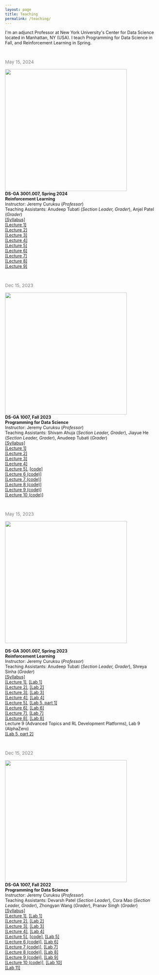 ```yaml
---
layout: page
title: Teaching
permalink: /teaching/
---
```


I'm an adjunct Professor at New York University's Center for Data Science located in Manhattan, NY (USA). I teach Programming for Data Science in Fall, and Reinforcement Learning in Spring.


<br/>


<span style="color:grey;font-weight:400;font-size:15px"> May 15, 2024</span><br/>

<img src="pictures/rl_2024.png" width="400"> <br/>
**DS-GA 3001.007, Spring 2024** <br/>
**Reinforcement Learning** <br/>
Instructor: Jeremy Curuksu (*Professor*)<br/>
Teaching Assistants: Anudeep Tubati (*Section Leader, Grader*), Anjel Patel (*Grader*)<br/>
[\[Syllabus\]](3001_2024/DSGA3001_ReinforcementLearning_Syllabus_2024.pdf)<br/>
[\[Lecture 1\]](3001_2024/lectures/DSGA3001_RL_lect1.pdf) <br/>
[\[Lecture 2\]](3001_2024/lectures/DSGA3001_RL_lect2.pdf) <br/>
[\[Lecture 3\]](3001_2024/lectures/DSGA3001_RL_lect3.pdf) <br/>
[\[Lecture 4\]](3001_2024/lectures/DSGA3001_RL_lect4.pdf) <br/>
[\[Lecture 5\]](3001_2024/lectures/DSGA3001_RL_lect5.pdf) <br/>
[\[Lecture 6\]](3001_2024/lectures/DSGA3001_RL_lect6.pdf) <br/>
[\[Lecture 7\]](3001_2024/lectures/DSGA3001_RL_lect7.pdf) <br/>
[\[Lecture 8\]](3001_2024/lectures/DSGA3001_RL_lect8.pdf) <br/>
[\[Lecture 9\]](3001_2024/lectures/DSGA3001_RL_lect9.pdf) <br/>

<br/>

<span style="color:grey;font-weight:400;font-size:15px"> Dec 15, 2023</span><br/>

<img src="pictures/oop2.png" width="400"><br/>
**DS-GA 1007, Fall 2023**<br/>
**Programming for Data Science** <br/>
Instructor: Jeremy Curuksu (*Professor*)<br/>
Teaching Assistants: Shivam Ahuja (*Section Leader, Grader*), Jiayue He (*Section Leader, Grader*), Anudeep Tubati  (*Grader*)<br/>
[\[Syllabus\]](1007_2023/Syllabus_DSGA1007_Fall2023.pdf)<br/>
[\[Lecture 1\]](1007_2023/lectures/2023_dsga1007_lect01.pdf) <br/>
[\[Lecture 2\]](1007_2023/lectures/2023_dsga1007_lect02.pdf) <br/>
[\[Lecture 3\]](1007_2023/lectures/2023_dsga1007_lect03.pdf) <br/>
[\[Lecture 4\]](1007_2023/lectures/2023_dsga1007_lect04.pdf) <br/>
[\[Lecture 5\]](1007_2023/lectures/2023_dsga1007_lect05.pdf), [\[code\]](1007_2023/lectures/2023_dsga1007_lect05.ipynb) <br/>
[\[Lecture 6 (code)\]](1007_2023/lectures/2023_dsga1007_lect06.ipynb) <br/>
[\[Lecture 7 (code)\]](1007_2023/lectures/2023_dsga1007_lect07.ipynb) <br/>
[\[Lecture 8 (code)\]](1007_2023/lectures/2023_dsga1007_lect08.ipynb) <br/>
[\[Lecture 9 (code)\]](1007_2023/lectures/2023_dsga1007_lect09.ipynb) <br/>
[\[Lecture 10 (code)\]](1007_2023/lectures/2023_dsga1007_lect10.ipynb) <br/>

<br/>


<span style="color:grey;font-weight:400;font-size:15px"> May 15, 2023</span><br/>

<img src="pictures/rl_2023.png" width="400"> <br/>  
**DS-GA 3001.007, Spring 2023** <br/>
**Reinforcement Learning** <br/> 
Instructor: Jeremy Curuksu (*Professor*)<br/>
Teaching Assistants: Anudeep Tubati (*Section Leader, Grader*), Shreya Sinha (*Grader*)<br/> 
[\[Syllabus\]](3001_2023/DSGA3001_ReinforcementLearning_Syllabus.pdf)<br/>
[\[Lecture 1\]](3001_2023/lectures/DSGA3001_RL_lect1.pdf), [\[Lab 1\]](3001/labs/2023_dsga3001_008_lab1.ipynb) <br/>
[\[Lecture 2\]](3001_2023/lectures/DSGA3001_RL_lect2.pdf), [\[Lab 2\]](3001/labs/2023_dsga3001_008_lab2.ipynb) <br/>
[\[Lecture 3\]](3001_2023/lectures/DSGA3001_RL_lect3.pdf), [\[Lab 3\]](3001/labs/2023_dsga3001_008_lab3.ipynb) <br/>
[\[Lecture 4\]](3001_2023/lectures/DSGA3001_RL_lect4.pdf), [\[Lab 4\]](3001/labs/2023_dsga3001_008_lab4.ipynb) <br/>
[\[Lecture 5\]](3001_2023/lectures/DSGA3001_RL_lect5.pdf), [\[Lab 5, part 1\]](3001/labs/2023_dsga3001_008_lab5_part1.ipynb)<br/>
[\[Lecture 6\]](3001_2023/lectures/DSGA3001_RL_lect6.pdf), [\[Lab 6\]](3001/labs/2023_dsga3001_008_lab6.ipynb) <br/>
[\[Lecture 7\]](3001_2023/lectures/DSGA3001_RL_lect7.pdf), [\[Lab 7\]](3001/labs/2023_dsga3001_008_lab7.ipynb) <br/>
[\[Lecture 8\]](3001_2023/lectures/DSGA3001_RL_lect8.pdf), [\[Lab 8\]](3001/labs/2023_dsga3001_008_lab8.ipynb) <br/>
Lecture 9 (Advanced Topics and RL Development Platforms), Lab 9 (AlphaZero)<br/>
[\[Lab 5, part 2\]](3001_2023/labs/2023_dsga3001_008_lab5_part2.ipynb) 

<br/>


<span style="color:grey;font-weight:400;font-size:15px"> Dec 15, 2022</span><br/>

<img src="pictures/oop2.png" width="400"><br/>
**DS-GA 1007, Fall 2022**<br/>
**Programming for Data Science** <br/>
Instructor: Jeremy Curuksu (*Professor*)<br/>
Teaching Assistants: Devarsh Patel (*Section Leader*), Cora Mao (*Section Leader, Grader*), Zhongyan Wang (*Grader*), Pranav Singh (*Grader*)<br/>
[\[Syllabus\]](1007_2022/Syllabus_DSGA1007_Fall2022.pdf)<br/>
[\[Lecture 1\]](1007_2022/lectures/2022_dsga1007_lect01.pdf), [\[Lab 1\]](1007_2022/labs/2022_dsga1007_lab1.ipynb) <br/>
[\[Lecture 2\]](1007_2022/lectures/2022_dsga1007_lect02.pdf), [\[Lab 2\]](1007_2022/labs/2022_dsga1007_lab2.ipynb) <br/>
[\[Lecture 3\]](1007_2022/lectures/2022_dsga1007_lect03.pdf), [\[Lab 3\]](1007_2022/labs/2022_dsga1007_lab3.ipynb) <br/>
[\[Lecture 4\]](1007_2022/lectures/2022_dsga1007_lect04.pdf), [\[Lab 4\]](1007_2022/labs/2022_dsga1007_lab4.ipynb) <br/>
[\[Lecture 5\]](1007_2022/lectures/2022_dsga1007_lect05.pdf), [\[code\]](1007_2022/lectures/2022_dsga1007_lect05.ipynb), [\[Lab 5\]](1007_2022/labs/2022_dsga1007_lab5.ipynb) <br/>
[\[Lecture 6 (code)\]](1007_2022/lectures/2022_dsga1007_lect06.ipynb), [\[Lab 6\]](1007_2022/labs/2022_dsga1007_lab6.ipynb) <br/>
[\[Lecture 7 (code)\]](1007_2022/lectures/2022_dsga1007_lect07.ipynb), [\[Lab 7\]](1007_2022/labs/2022_dsga1007_lab7.ipynb) <br/>
[\[Lecture 8 (code)\]](1007_2022/lectures/2022_dsga1007_lect08.ipynb), [\[Lab 8\]](1007_2022/labs/2022_dsga1007_lab8.ipynb) <br/>
[\[Lecture 9 (code)\]](1007_2022/lectures/2022_dsga1007_lect09.ipynb), [\[Lab 9\]](1007_2022/labs/2022_dsga1007_lab9.ipynb) <br/>
[\[Lecture 10 (code)\]](1007_2022/lectures/2022_dsga1007_lect10.ipynb), [\[Lab 10\]](1007_2022/labs/2022_dsga1007_lab10.ipynb) <br/>
[\[Lab 11\]](1007_2022/labs/2022_dsga1007_lab11.ipynb) <br/>
